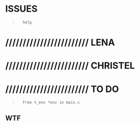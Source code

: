 
#           ISSUES

>       help

# //////////////////////// LENA


# //////////////////////// CHRISTEL

# //////////////////////// TO DO

>		Free t_env *env in main.c


##  WTF


